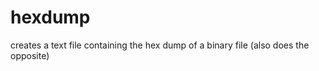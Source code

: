 hexdump
=======

creates a text file containing the hex dump of a binary file (also does the opposite)